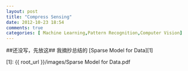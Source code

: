 ```yaml
---
layout: post
title: "Compress Sensing"
date: 2012-10-23 18:54
comments: true
categories: [ Machine Learning,Pattern Recognition,Computer Vision]
---
```


##还没写，先放这##
我摘抄总结的
[Sparse Model for Data][1]

[1]: {{ root_url }}/images/Sparse Model for Data.pdf